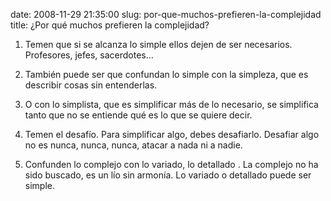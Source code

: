date: 2008-11-29 21:35:00
slug: por-que-muchos-prefieren-la-complejidad
title: ¿Por qué muchos prefieren la complejidad?

1. Temen que si se alcanza lo simple ellos dejen de ser necesarios. Profesores, jefes, sacerdotes…

2. También puede ser que confundan lo simple con la simpleza, que es describir cosas sin entenderlas.

3. O con lo simplista, que es simplificar más de lo necesario, se simplifica tanto que no se entiende qué es lo que se quiere decir.

4. Temen el desafío. Para simplificar algo, debes desafiarlo. Desafiar algo no es nunca, nunca, nunca, atacar a nada ni a nadie.

5. Confunden lo complejo con lo variado, lo detallado . La complejo no ha sido buscado, es un lío sin armonía. Lo variado o detallado puede ser simple.

